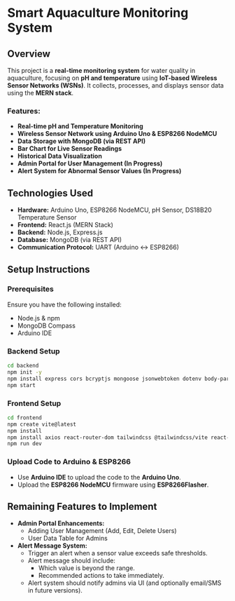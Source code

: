 # Smart Aquaculture Monitoring System

## Overview
This project is a **real-time monitoring system** for water quality in aquaculture, focusing on **pH and temperature** using **IoT-based Wireless Sensor Networks (WSNs)**. It collects, processes, and displays sensor data using the **MERN stack**.

### Features:
- **Real-time pH and Temperature Monitoring**
- **Wireless Sensor Network using Arduino Uno & ESP8266 NodeMCU**
- **Data Storage with MongoDB (via REST API)**
- **Bar Chart for Live Sensor Readings**
- **Historical Data Visualization**
- **Admin Portal for User Management (In Progress)**
- **Alert System for Abnormal Sensor Values (In Progress)**

## Technologies Used
- **Hardware:** Arduino Uno, ESP8266 NodeMCU, pH Sensor, DS18B20 Temperature Sensor
- **Frontend:** React.js (MERN Stack)
- **Backend:** Node.js, Express.js
- **Database:** MongoDB (via REST API)
- **Communication Protocol:** UART (Arduino ↔ ESP8266)

## Setup Instructions

### Prerequisites
Ensure you have the following installed:
- Node.js & npm
- MongoDB Compass
- Arduino IDE

### Backend Setup
```sh
cd backend
npm init -y
npm install express cors bcryptjs mongoose jsonwebtoken dotenv body-parser cookie-parser nodemon nodemailer otp-generator
npm start
```

### Frontend Setup
```sh
cd frontend
npm create vite@latest
npm install
npm install axios react-router-dom tailwindcss @tailwindcss/vite react-toastify recharts lucide-react
npm run dev
```

### Upload Code to Arduino & ESP8266
- Use **Arduino IDE** to upload the code to the **Arduino Uno**.
- Upload the **ESP8266 NodeMCU** firmware using **ESP8266Flasher**.

## Remaining Features to Implement
- **Admin Portal Enhancements:**
  - Adding User Management (Add, Edit, Delete Users)
  - User Data Table for Admins
- **Alert Message System:**
  - Trigger an alert when a sensor value exceeds safe thresholds.
  - Alert message should include:
    - Which value is beyond the range.
    - Recommended actions to take immediately.
  - Alert system should notify admins via UI (and optionally email/SMS in future versions).
